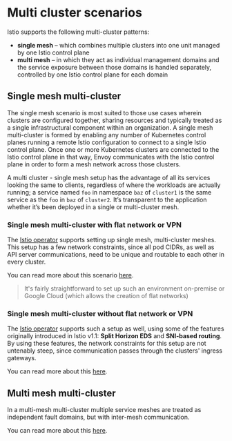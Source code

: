 # Multi cluster scenarios

Istio supports the following multi-cluster patterns:

- **single mesh** – which combines multiple clusters into one unit managed by one Istio control plane
- **multi mesh** – in which they act as individual management domains and the service exposure between those domains is handled separately, controlled by one Istio control plane for each domain

## Single mesh multi-cluster

The single mesh scenario is most suited to those use cases wherein clusters are configured together, sharing resources and typically treated as a single infrastructural component within an organization. A single mesh multi-cluster is formed by enabling any number of Kubernetes control planes running a remote Istio configuration to connect to a single Istio control plane. Once one or more Kubernetes clusters are connected to the Istio control plane in that way, Envoy communicates with the Istio control plane in order to form a mesh network across those clusters.

A multi cluster - single mesh setup has the advantage of all its services looking the same to clients, regardless of where the workloads are actually running; a service named `foo` in namespace `baz` of `cluster1` is the same service as the `foo` in `baz` of `cluster2`. It’s transparent to the application whether it’s been deployed in a single or multi-cluster mesh.

### Single mesh multi-cluster with flat network or VPN

The [Istio operator](https://github.com/banzaicloud/istio-operator) supports setting up single mesh, multi-cluster meshes. This setup has a few network constraints, since all pod CIDRs, as well as API server communications, need to be unique and routable to each other in every cluster.

You can read more about this scenario [here](flat/README.md).

>It's fairly straightforward to set up such an environment on-premise or Google Cloud (which allows the creation of flat networks)

### Single mesh multi-cluster **without** flat network or VPN

The [Istio operator](https://github.com/banzaicloud/istio-operator) supports such a setup as well, using some of the features originally introduced in Istio v1.1: **Split Horizon EDS** and **SNI-based routing**. By using these features, the network constraints for this setup are not untenably steep, since communication passes through the clusters' ingress gateways.

You can read more about this [here](gateway/README.md).

## Multi mesh multi-cluster

In a multi-mesh multi-cluster multiple service meshes are treated as independent fault domains, but with inter-mesh communication.

You can read more about this [here](multimesh/README.md).

